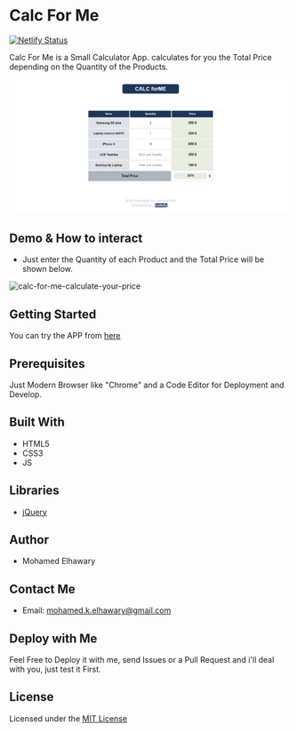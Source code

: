 # Calc For Me

[![Netlify Status](https://api.netlify.com/api/v1/badges/75b20f34-2cf1-48e9-89ab-d5fc799127c4/deploy-status)](https://app.netlify.com/sites/calcforme/deploys)  

Calc For Me is a Small Calculator App. calculates for you the Total Price depending on the Quantity of the Products.  


  
![Screenshot](preview.png)  

## Demo & How to interact  

- Just enter the Quantity of each Product and the Total Price will be shown below.  

![calc-for-me-calculate-your-price](https://user-images.githubusercontent.com/69651552/95005156-badae980-05f4-11eb-90a9-bebca89f06a1.gif)


## Getting Started

You can try the APP from [here](https://mohamed-elhawary.github.io/calc-for-me/)

## Prerequisites

Just Modern Browser like "Chrome" and a Code Editor for Deployment and Develop.

## Built With

* HTML5
* CSS3
* JS  

## Libraries  

* [jQuery](https://jquery.com/)  


## Author

* Mohamed Elhawary  

## Contact Me  

* Email: mohamed.k.elhawary@gmail.com

## Deploy with Me

Feel Free to Deploy it with me, send Issues or a Pull Request and i'll deal with you, just test it First.

## License

Licensed under the [MIT License](LICENSE)


